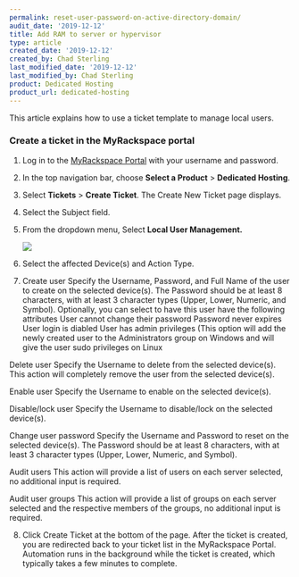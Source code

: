```yaml
---
permalink: reset-user-password-on-active-directory-domain/
audit_date: '2019-12-12'
title: Add RAM to server or hypervisor
type: article
created_date: '2019-12-12'
created_by: Chad Sterling
last_modified_date: '2019-12-12'
last_modified_by: Chad Sterling
product: Dedicated Hosting
product_url: dedicated-hosting
---
```


This article explains how to use a ticket template to manage local users.

### Create a ticket in the MyRackspace portal

1. Log in to the [MyRackspace Portal](https://login.rackspace.com/login) with your username and
   password.

2. In the top navigation bar, choose **Select a Product** > **Dedicated Hosting**.

3. Select **Tickets** > **Create Ticket**. The Create New Ticket page displays. 

4. Select the Subject field.

5. From the dropdown menu, Select **Local User Management.**

    <img src="{% asset_path %}" />

6. Select the affected Device(s) and Action Type.

7. Create user
Specify the Username, Password, and Full Name of the user to create on the selected device(s). The Password should be at least 8 characters, with at least 3 character types (Upper, Lower, Numeric, and Symbol).
Optionally, you can select to have this user have the following attributes
User cannot change their password
Password never expires
User login is diabled
User has admin privileges (This option will add the newly created user to the Administrators group on Windows and will give the user sudo privileges on Linux


Delete user
Specify the Username to delete from the selected device(s). This action will completely remove the user from the selected device(s).

Enable user
Specify the Username to enable on the selected device(s).

Disable/lock user
Specify the Username to disable/lock on the selected device(s).

Change user password
Specify the Username and Password to reset on the selected device(s). The Password should be at least 8 characters, with at least 3 character types (Upper, Lower, Numeric, and Symbol).

Audit users
This action will provide a list of users on each server selected, no additional input is required.

Audit user groups
This action will provide a list of groups on each server selected and the respective members of the groups, no additional input is required.

8. Click Create Ticket at the bottom of the page.
After the ticket is created, you are redirected back to your ticket list in the MyRackspace Portal. Automation runs in the background while the ticket is created, which typically takes a few minutes to complete.


